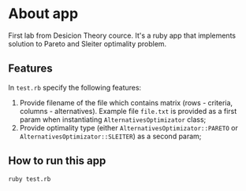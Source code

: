 # About app

First lab from Desicion Theory cource. It's a ruby app that implements solution to Pareto and Sleiter optimality problem.

## Features
In `test.rb` specify the following features:
1. Provide filename of the file which contains matrix (rows - criteria, columns - alternatives). Example file `file.txt` is provided as a first param when instantiating `AlternativesOptimizator` class;
2. Provide optimality type (either `AlternativesOptimizator::PARETO` or `AlternativesOptimizator::SLEITER`) as a second param; 

## How to run this app
```shell
ruby test.rb
```
